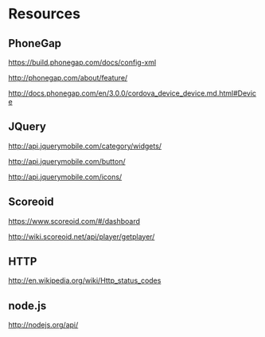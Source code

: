 ﻿Resources
=========

PhoneGap
--------

https://build.phonegap.com/docs/config-xml

http://phonegap.com/about/feature/

http://docs.phonegap.com/en/3.0.0/cordova_device_device.md.html#Device

JQuery
------

http://api.jquerymobile.com/category/widgets/

http://api.jquerymobile.com/button/

http://api.jquerymobile.com/icons/

Scoreoid
--------

https://www.scoreoid.com/#/dashboard

http://wiki.scoreoid.net/api/player/getplayer/

HTTP
----

http://en.wikipedia.org/wiki/Http_status_codes

node.js
-------

http://nodejs.org/api/